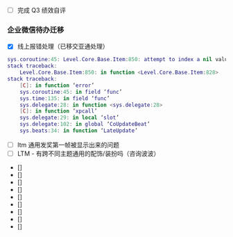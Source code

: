 - [ ] 完成 Q3 绩效自评

### 企业微信待办迁移
- [x] 线上报错处理（已移交亚通处理）
```lua
sys.coroutine:45: Level.Core.Base.Item:850: attempt to index a nil value (field ‘panel’)
stack traceback:
	Level.Core.Base.Item:850: in function <Level.Core.Base.Item:828>
stack traceback:
	[C]: in function ‘error’
	sys.coroutine:45: in field ‘func’
	sys.time:135: in field ‘func’
	sys.delegate:28: in function <sys.delegate:28>
	[C]: in function ‘xpcall’
	sys.delegate:29: in local ‘slot’
	sys.delegate:102: in global ‘CoUpdateBeat’
	sys.beats:34: in function ‘LateUpdate’
```
- [ ] ltm 通用发奖第一帧被显示出来的问题
- [ ] LTM - 有跨不同主题通用的配饰/装扮吗（咨询波波）
- []
- []
- []
- []
- []
- []
- []
- []
- []

